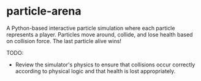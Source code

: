 # particle-arena
A Python-based interactive particle simulation where each particle represents a player. Particles move around, collide, and lose health based on collision force. The last particle alive wins!

TODO:
- Review the simulator's physics to ensure that collisions occur correctly according to physical logic and that health is lost appropriately.
